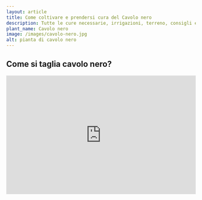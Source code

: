 ```yaml
---
layout: article
title: Come coltivare e prendersi cura del Cavolo nero
description: Tutte le cure necessarie, irrigazioni, terreno, consigli e molto altro sulla coltivazione del Cavolo nero
plant_name: Cavolo nero
image: /images/cavolo-nero.jpg
alt: pianta di cavolo nero
---
```


## Come si taglia cavolo nero?

<iframe width="100%" height="315" src="https://www.youtube.com/embed/ZXh9siEkqSs" title="Come si taglia cavolo nero?" frameborder="0" allow="accelerometer; autoplay; clipboard-write; encrypted-media; gyroscope; picture-in-picture" allowfullscreen></iframe>

